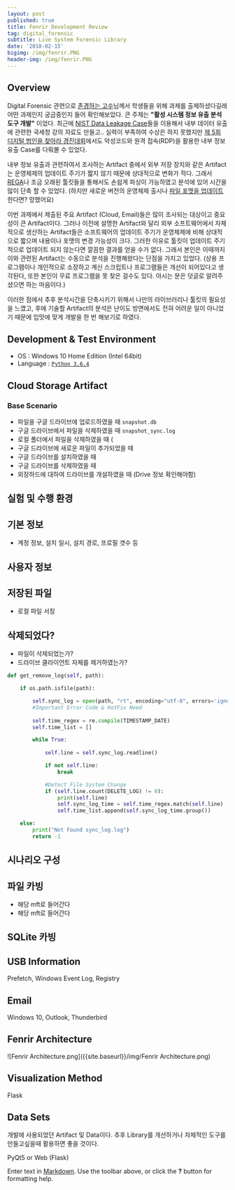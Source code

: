 ```yaml
---
layout: post
published: true
title: Fenrir Development Review
tag: digital_forensic
subtitle: Live System Forensic Library
date: '2018-02-15'
bigimg: /img/fenrir.PNG
header-img: /img/fenrir.PNG
---
```

## Overview


Digital Forensic 관련으로 [존경하는 고수](https://www.linkedin.com/in/deok9/)님께서 학생들을 위해 과제를 출제하셨다길래 어떤 과제인지 궁금중인지 들어 확인해보았다. 큰 주제는 **"활성 시스템 정보 유출 분석 도구 개발"** 이었다. 최근에 [NIST Data Leakage Case](https://www.cfreds.nist.gov/data_leakage_case/data-leakage-case.html)들을 이용해서 내부 데이터 유출에 관련한 국세청 강의 자료도 만들고.. 실력이 부족하여 수상은 하지 못했지만 [제 5회 디지털 범인을 찾아라 경진대회](https://www.forensickorea.org/board_notice/766)에서도 악성코드와 원격 접속(RDP)을 활용한 내부 정보 유출 Case를 다뤄볼 수 있었다.


내부 정보 유출과 관련하여서 조사하는 Artifact 중에서 외부 저장 장치와 같은 Artifact는 운영체제의 업데이트 주기가 짧지 않기 때문에 상대적으로 변화가 적다. 그래서 [REGA](http://forensic.korea.ac.kr/tools/rega.html)나 조금 오래된 툴킷들을 통해서도 손쉽게 파싱이 가능하였고 분석에 있어 시간을 많이 단축 할 수 있었다. (하지만 새로운 버전의 운영체제 출시나 [파일 포맷을 업데이트](http://forensic.korea.ac.kr/2017/KDFS_2017_challenge.html) 한다면? 망했어요)


이번 과제에서 제출된 주요 Artifact (Cloud, Email)들은 많이 조사되는 대상이고 중요성이 큰 Artifact이다. 그러나 이전에 설명한 Artifact와 달리 외부 소프트웨어에서 자체적으로 생산하는 Artifact들은 소프트웨어의 업데이트 주기가 운영체제에 비해 상대적으로 짧으며 내용이나 포맷의 변경 가능성이 크다. 그러한 이유로 툴킷이 업데이트 주기적으로 업데이트 되지 않는다면 깔끔한 결과를 얻을 수가 없다. 그래서 본인은 이때까지 이와 관련된 Artifact는 수동으로 분석을 진행해왔다는 단점을 가지고 있었다. (상용 프로그램이나 개인적으로 소장하고 계신 스크립트나 프로그램들은 개선이 되어있다고 생각된다, 또한 본인이 무료 프로그램을 못 찾은 걸수도 있다. 아시는 분은 덧글로 알려주셨으면 하는 마음이다.)


이러한 점에서 추후 분석시간을 단축시키기 위해서 나만의 라이브러리나 툴킷의 필요성을 느꼈고, 후에 기술할 Artifact의 분석은 난이도 방면에서도 전혀 어려운 일이 아니었기 때문에 입맛에 맞게 개발을 한 번 해보기로 하였다.


## Development & Test Environment


- OS : Windows 10 Home Edition (Intel 64bit)
- Language : [`Python 3.6.4`](https://www.python.org/downloads/)



## Cloud Storage Artifact


### Base Scenario


- 파일을 구글 드라이브에 업로드하였을 때 `snapshot.db`  
- 구글 드라이브에서 파일을 삭제하였을 때 `snapshot_sync.log`  
- 로컬 폴더에서 파일을 삭제하였을 때 (  
- 구글 드라이브에 새로운 파일이 추가되었을 때  
- 구글 드라이브를 설치하였을 때  
- 구글 드라이브를 삭제하였을 때  
- 외장하드에 대하여 드라이브를 개설하였을 때 (Drive 정보 확인해야함)  

## 실험 및 수행 환경


## 기본 정보

- 계정 정보, 설치 일시, 설치 경로, 프로필 갯수 등

## 사용자 정보



## 저장된 파일

- 로컬 파일 서칭

## 삭제되었다?

- 파일이 삭제되었는가?
- 드라이브 클라이언트 자체를 제거하였는가?

```python
def get_remove_log(self, path):

	if os.path.isfile(path):

		self.sync_log = open(path, "rt", encoding="utf-8", errors='ignore')
		#Important Error Code & HotFix Need
			
		self.time_regex = re.compile(TIMESTAMP_DATE)
		self.time_list = []

		while True:
				
			self.line = self.sync_log.readline()

			if not self.line:
				break

			#Detect File System Change
			if (self.line.count(DELETE_LOG) != 0):
				print(self.line)
				self.sync_log_time = self.time_regex.match(self.line)
                self.time_list.append(self.sync_log_time.group())

	else:
		print("Not Found sync_log.log")
		return -1
```

## 시나리오 구성


## 파일 카빙

- 해당 mft로 들어간다
- 해당 mft로 들어간다

## SQLite 카빙

## USB Information

Prefetch, Windows Event Log, Registry

## Email

Windows 10, Outlook, Thunderbird

## Fenrir Architecture

![Fenrir Architecture.png]({{site.baseurl}}/img/Fenrir Architecture.png)


## Visualization Method

Flask

## Data Sets

개발에 사용되었던 Artifact 및 Data이다. 추후 Library를 개선하거나 자체적인 도구를 만들고싶을때
활용하면 좋을 것이다.

PyQt5 or Web (Flask)

Enter text in [Markdown](http://daringfireball.net/projects/markdown/). Use the toolbar above, or click the **?** button for formatting help.
